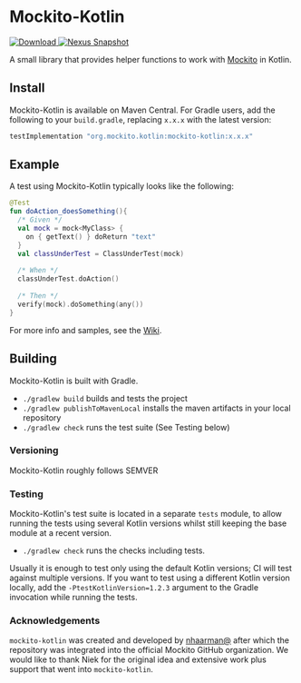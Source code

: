 # Mockito-Kotlin

[ ![Download](https://maven-badges.herokuapp.com/maven-central/org.mockito.kotlin/mockito-kotlin/badge.svg) ](https://maven-badges.herokuapp.com/maven-central/org.mockito.kotlin/mockito-kotlin)
[![Nexus Snapshot](https://img.shields.io/nexus/s/org.mockito.kotlin/mockito-kotlin?server=https%3A%2F%2Fs01.oss.sonatype.org%2F)](https://s01.oss.sonatype.org/content/repositories/snapshots/org/mockito/kotlin/mockito-kotlin/)

A small library that provides helper functions to work with [Mockito](https://github.com/mockito/mockito) in Kotlin.

## Install

Mockito-Kotlin is available on Maven Central.
For Gradle users, add the following to your `build.gradle`, replacing `x.x.x` with the latest version:

```groovy
testImplementation "org.mockito.kotlin:mockito-kotlin:x.x.x"
```

## Example

A test using Mockito-Kotlin typically looks like the following:

```kotlin
@Test
fun doAction_doesSomething(){ 
  /* Given */
  val mock = mock<MyClass> {
    on { getText() } doReturn "text"
  }
  val classUnderTest = ClassUnderTest(mock)
  
  /* When */
  classUnderTest.doAction()
  
  /* Then */
  verify(mock).doSomething(any())
}
```

For more info and samples, see the [Wiki](https://github.com/mockito/mockito-kotlin/wiki).

## Building

Mockito-Kotlin is built with Gradle.

 - `./gradlew build` builds and tests the project
 - `./gradlew publishToMavenLocal` installs the maven artifacts in your local repository
 - `./gradlew check` runs the test suite (See Testing below)

### Versioning

Mockito-Kotlin roughly follows SEMVER

### Testing

Mockito-Kotlin's test suite is located in a separate `tests` module,
to allow running the tests using several Kotlin versions whilst still
keeping the base module at a recent version.

 - `./gradlew check` runs the checks including tests.

Usually it is enough to test only using the default Kotlin versions;
CI will test against multiple versions.
If you want to test using a different Kotlin version locally,
add the `-PtestKotlinVersion=1.2.3` argument to the Gradle invocation while running the tests.

### Acknowledgements

`mockito-kotlin` was created and developed by [nhaarman@](https://github.com/nhaarman) after which the repository was integrated into the official Mockito GitHub organization.
We would like to thank Niek for the original idea and extensive work plus support that went into `mockito-kotlin`.
